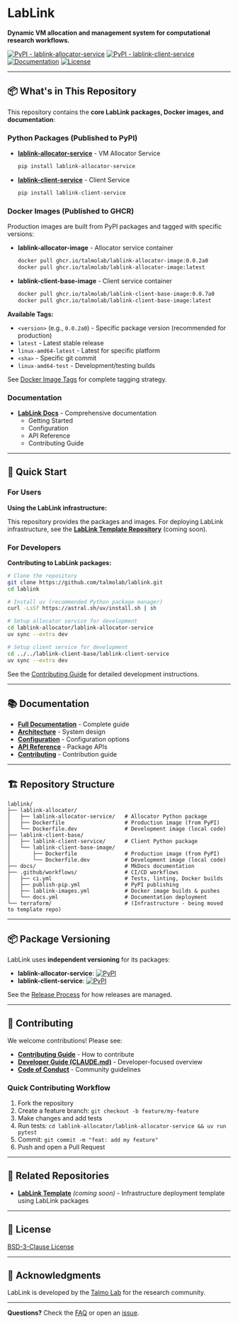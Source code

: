 # LabLink

**Dynamic VM allocation and management system for computational research workflows.**

[![PyPI - lablink-allocator-service](https://img.shields.io/pypi/v/lablink-allocator-service?label=allocator)](https://pypi.org/project/lablink-allocator-service/)
[![PyPI - lablink-client-service](https://img.shields.io/pypi/v/lablink-client-service?label=client)](https://pypi.org/project/lablink-client-service/)
[![Documentation](https://img.shields.io/badge/docs-latest-blue)](https://talmolab.github.io/lablink/)
[![License](https://img.shields.io/github/license/talmolab/lablink)](LICENSE)

---

## 📦 What's in This Repository

This repository contains the **core LabLink packages, Docker images, and documentation**:

### Python Packages (Published to PyPI)

- **[lablink-allocator-service](lablink-allocator/lablink-allocator-service/)** - VM Allocator Service
  ```bash
  pip install lablink-allocator-service
  ```

- **[lablink-client-service](lablink-client-base/lablink-client-service/)** - Client Service
  ```bash
  pip install lablink-client-service
  ```

### Docker Images (Published to GHCR)

Production images are built from PyPI packages and tagged with specific versions:

- **lablink-allocator-image** - Allocator service container
  ```bash
  docker pull ghcr.io/talmolab/lablink-allocator-image:0.0.2a0
  docker pull ghcr.io/talmolab/lablink-allocator-image:latest
  ```

- **lablink-client-base-image** - Client service container
  ```bash
  docker pull ghcr.io/talmolab/lablink-client-base-image:0.0.7a0
  docker pull ghcr.io/talmolab/lablink-client-base-image:latest
  ```

**Available Tags:**
- `<version>` (e.g., `0.0.2a0`) - Specific package version (recommended for production)
- `latest` - Latest stable release
- `linux-amd64-latest` - Latest for specific platform
- `<sha>` - Specific git commit
- `linux-amd64-test` - Development/testing builds

See [Docker Image Tags](https://talmolab.github.io/lablink/workflows/#image-tagging-strategy) for complete tagging strategy.

### Documentation

- **[LabLink Docs](https://talmolab.github.io/lablink/)** - Comprehensive documentation
  - Getting Started
  - Configuration
  - API Reference
  - Contributing Guide

---

## 🚀 Quick Start

### For Users

**Using the LabLink infrastructure:**

This repository provides the packages and images. For deploying LabLink infrastructure, see the **[LabLink Template Repository](https://github.com/talmolab/lablink-template)** (coming soon).

### For Developers

**Contributing to LabLink packages:**

```bash
# Clone the repository
git clone https://github.com/talmolab/lablink.git
cd lablink

# Install uv (recommended Python package manager)
curl -LsSf https://astral.sh/uv/install.sh | sh

# Setup allocator service for development
cd lablink-allocator/lablink-allocator-service
uv sync --extra dev

# Setup client service for development
cd ../../lablink-client-base/lablink-client-service
uv sync --extra dev
```

See the [Contributing Guide](https://talmolab.github.io/lablink/contributing/) for detailed development instructions.

---

## 📚 Documentation

- **[Full Documentation](https://talmolab.github.io/lablink/)** - Complete guide
- **[Architecture](https://talmolab.github.io/lablink/architecture/)** - System design
- **[Configuration](https://talmolab.github.io/lablink/configuration/)** - Configuration options
- **[API Reference](https://talmolab.github.io/lablink/reference/)** - Package APIs
- **[Contributing](https://talmolab.github.io/lablink/contributing/)** - Contribution guide

---

## 🏗️ Repository Structure

```
lablink/
├── lablink-allocator/
│   ├── lablink-allocator-service/   # Allocator Python package
│   ├── Dockerfile                   # Production image (from PyPI)
│   └── Dockerfile.dev               # Development image (local code)
├── lablink-client-base/
│   ├── lablink-client-service/      # Client Python package
│   └── lablink-client-base-image/
│       ├── Dockerfile               # Production image (from PyPI)
│       └── Dockerfile.dev           # Development image (local code)
├── docs/                            # MkDocs documentation
├── .github/workflows/               # CI/CD workflows
│   ├── ci.yml                       # Tests, linting, Docker builds
│   ├── publish-pip.yml              # PyPI publishing
│   ├── lablink-images.yml           # Docker image builds & pushes
│   └── docs.yml                     # Documentation deployment
└── terraform/                       # (Infrastructure - being moved to template repo)
```

---

## 📦 Package Versioning

LabLink uses **independent versioning** for its packages:

- **lablink-allocator-service**: [![PyPI](https://img.shields.io/pypi/v/lablink-allocator-service)](https://pypi.org/project/lablink-allocator-service/)
- **lablink-client-service**: [![PyPI](https://img.shields.io/pypi/v/lablink-client-service)](https://pypi.org/project/lablink-client-service/)

See the [Release Process](https://talmolab.github.io/lablink/contributing/#release-process) for how releases are managed.

---

## 🤝 Contributing

We welcome contributions! Please see:

- **[Contributing Guide](https://talmolab.github.io/lablink/contributing/)** - How to contribute
- **[Developer Guide (CLAUDE.md)](CLAUDE.md)** - Developer-focused overview
- **[Code of Conduct](https://talmolab.github.io/lablink/contributing/#code-of-conduct)** - Community guidelines

### Quick Contributing Workflow

1. Fork the repository
2. Create a feature branch: `git checkout -b feature/my-feature`
3. Make changes and add tests
4. Run tests: `cd lablink-allocator/lablink-allocator-service && uv run pytest`
5. Commit: `git commit -m "feat: add my feature"`
6. Push and open a Pull Request

---

## 🔗 Related Repositories

- **[LabLink Template](https://github.com/talmolab/lablink-template)** _(coming soon)_ - Infrastructure deployment template using LabLink packages

---

## 📝 License

[BSD-3-Clause License](LICENSE)

---

## 🙏 Acknowledgments

LabLink is developed by the [Talmo Lab](https://github.com/talmolab) for the research community.

---

**Questions?** Check the [FAQ](https://talmolab.github.io/lablink/faq/) or open an [issue](https://github.com/talmolab/lablink/issues).
